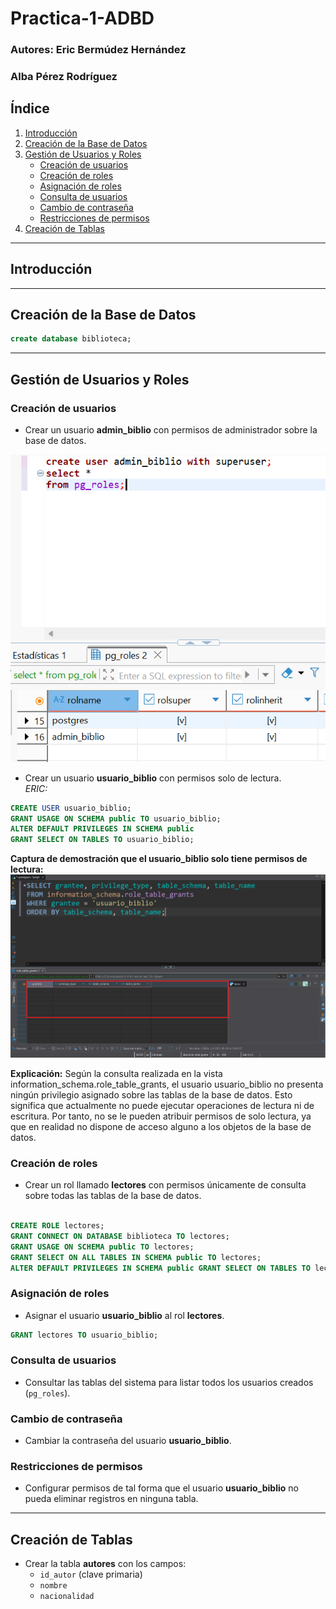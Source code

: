 # Practica-1-ADBD
### Autores: Eric Bermúdez Hernández
###          Alba Pérez Rodríguez


## Índice
1. [Introducción](#introducción)  
2. [Creación de la Base de Datos](#creación-de-la-base-de-datos)  
3. [Gestión de Usuarios y Roles](#gestión-de-usuarios-y-roles)  
   - [Creación de usuarios](#creación-de-usuarios)  
   - [Creación de roles](#creación-de-roles)  
   - [Asignación de roles](#asignación-de-roles)  
   - [Consulta de usuarios](#consulta-de-usuarios)  
   - [Cambio de contraseña](#cambio-de-contraseña)  
   - [Restricciones de permisos](#restricciones-de-permisos)  
4. [Creación de Tablas](#creación-de-tablas)  

---

## Introducción


---


## Creación de la Base de Datos

``` sql
create database biblioteca;
``` 


---


## Gestión de Usuarios y Roles

### Creación de usuarios
- Crear un usuario **admin_biblio** con permisos de administrador sobre la base de datos.  

![admin_biblio creado](img/admin_biblio.png)

- Crear un usuario **usuario_biblio** con permisos solo de lectura.  
*ERIC:*
```sql
CREATE USER usuario_biblio;
GRANT USAGE ON SCHEMA public TO usuario_biblio;
ALTER DEFAULT PRIVILEGES IN SCHEMA public
GRANT SELECT ON TABLES TO usuario_biblio;
``` 

**Captura de demostración que el usuario_biblio solo tiene permisos de lectura:**
![usuario_biblio solo lectura](img/usuario_biblio%20lectura.png)

**Explicación:**
Según la consulta realizada en la vista information_schema.role_table_grants, el usuario usuario_biblio no presenta ningún privilegio asignado sobre las tablas de la base de datos. Esto significa que actualmente no puede ejecutar operaciones de lectura ni de escritura. Por tanto, no se le pueden atribuir permisos de solo lectura, ya que en realidad no dispone de acceso alguno a los objetos de la base de datos.


### Creación de roles
- Crear un rol llamado **lectores** con permisos únicamente de consulta sobre todas las tablas de la base de datos.  

```sql

CREATE ROLE lectores;
GRANT CONNECT ON DATABASE biblioteca TO lectores;
GRANT USAGE ON SCHEMA public TO lectores;
GRANT SELECT ON ALL TABLES IN SCHEMA public TO lectores;
ALTER DEFAULT PRIVILEGES IN SCHEMA public GRANT SELECT ON TABLES TO lectores;

```


### Asignación de roles
- Asignar el usuario **usuario_biblio** al rol **lectores**.  

```sql
GRANT lectores TO usuario_biblio;
```

### Consulta de usuarios
- Consultar las tablas del sistema para listar todos los usuarios creados (`pg_roles`).  

### Cambio de contraseña
- Cambiar la contraseña del usuario **usuario_biblio**.  

### Restricciones de permisos
- Configurar permisos de tal forma que el usuario **usuario_biblio** no pueda eliminar registros en ninguna tabla.  

---

## Creación de Tablas
- Crear la tabla **autores** con los campos:  
  - `id_autor` (clave primaria)  
  - `nombre`  
  - `nacionalidad`  


